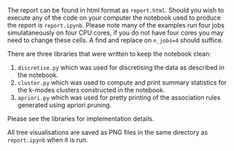 The report can be found in html format as ```report.html```. Should you wish to execute any of the code on your computer 
the notebook used to produce the report is ```report.ipynb```. Please note many of the examples run four jobs simulataneously 
on four CPU cores, if you do not have four cores you may need to change these cells. A find and replace on ```n_jobs=4``` should suffice.

There are three libraries that were written to keep the notebook clean:

1. ```discretise.py``` which was used for discretising the data as described in the notebook.
2. ```cluster.py``` which was used to compute and print summary statistics for the k-modes
clusters constructed in the notebook.
3. ```apriori.py``` which was used for pretty printing of the association rules generated
using apriori pruning. 

Please see the libraries for implementation details.

All tree visualisations are saved as PNG files in the same directory as ```report.ipynb``` when 
it is run.  